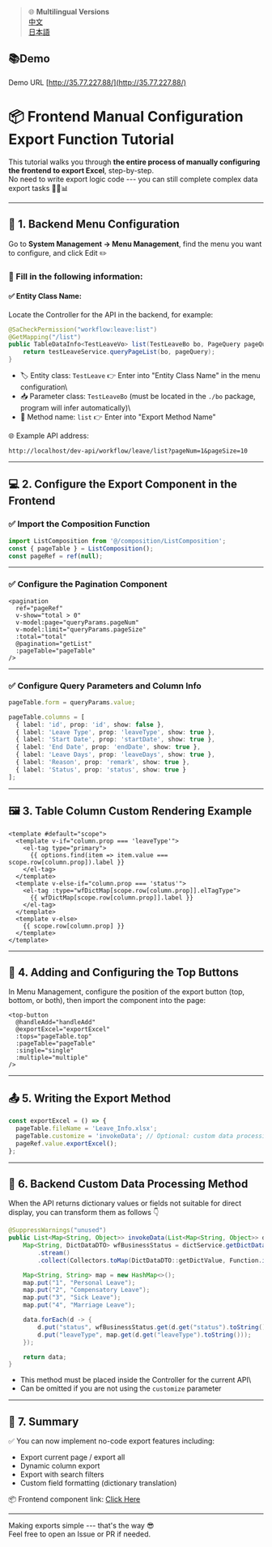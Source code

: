 > 🌐 **Multilingual Versions**  
>  [中文](../README.md)  
>  [日本語](export_tutorial_jp.md)
## 📚Demo
Demo URL [http://35.77.227.88/](http://35.77.227.88/)
# 📦 Frontend Manual Configuration Export Function Tutorial

This tutorial walks you through **the entire process of manually
configuring the frontend to export Excel**, step-by-step.\
No need to write export logic code --- you can still complete complex
data export tasks 🧙‍♂️📊

------------------------------------------------------------------------

## 🔧 1. Backend Menu Configuration

Go to **System Management → Menu Management**, find the menu you want to
configure, and click Edit ✏️

### 📌 Fill in the following information:

#### ✅ Entity Class Name:

Locate the Controller for the API in the backend, for example:

``` java
@SaCheckPermission("workflow:leave:list")
@GetMapping("/list")
public TableDataInfo<TestLeaveVo> list(TestLeaveBo bo, PageQuery pageQuery) {
    return testLeaveService.queryPageList(bo, pageQuery);
}
```

-   🏷️ Entity class: `TestLeave` 👉 Enter into "Entity Class Name" in
    the menu configuration\
-   📥 Parameter class: `TestLeaveBo` (must be located in the `./bo`
    package, program will infer automatically)\
-   🔁 Method name: `list` 👉 Enter into "Export Method Name"

🌐 Example API address:

    http://localhost/dev-api/workflow/leave/list?pageNum=1&pageSize=10

------------------------------------------------------------------------

## 💻 2. Configure the Export Component in the Frontend

### ✅ Import the Composition Function

``` ts
import ListComposition from '@/composition/ListComposition';
const { pageTable } = ListComposition();
const pageRef = ref(null);
```

------------------------------------------------------------------------

### ✅ Configure the Pagination Component

``` vue
<pagination
  ref="pageRef"
  v-show="total > 0"
  v-model:page="queryParams.pageNum"
  v-model:limit="queryParams.pageSize"
  :total="total"
  @pagination="getList"
  :pageTable="pageTable"
/>
```

------------------------------------------------------------------------

### ✅ Configure Query Parameters and Column Info

``` ts
pageTable.form = queryParams.value;

pageTable.columns = [
  { label: 'id', prop: 'id', show: false },
  { label: 'Leave Type', prop: 'leaveType', show: true },
  { label: 'Start Date', prop: 'startDate', show: true },
  { label: 'End Date', prop: 'endDate', show: true },
  { label: 'Leave Days', prop: 'leaveDays', show: true },
  { label: 'Reason', prop: 'remark', show: true },
  { label: 'Status', prop: 'status', show: true }
];
```

------------------------------------------------------------------------

## 🖼️ 3. Table Column Custom Rendering Example

``` vue
<template #default="scope">
  <template v-if="column.prop === 'leaveType'">
    <el-tag type="primary">
      {{ options.find(item => item.value === scope.row[column.prop]).label }}
    </el-tag>
  </template>
  <template v-else-if="column.prop === 'status'">
    <el-tag :type="wfDictMap[scope.row[column.prop]].elTagType">
      {{ wfDictMap[scope.row[column.prop]].label }}
    </el-tag>
  </template>
  <template v-else>
    {{ scope.row[column.prop] }}
  </template>
</template>
```

------------------------------------------------------------------------

## 🔘 4. Adding and Configuring the Top Buttons

In Menu Management, configure the position of the export button (top,
bottom, or both), then import the component into the page:

``` vue
<top-button
  @handleAdd="handleAdd"
  @exportExcel="exportExcel"
  :tops="pageTable.top"
  :pageTable="pageTable"
  :single="single"
  :multiple="multiple"
/>
```

------------------------------------------------------------------------

## 📤 5. Writing the Export Method

``` ts
const exportExcel = () => {
  pageTable.fileName = 'Leave_Info.xlsx';
  pageTable.customize = 'invokeData'; // Optional: custom data processing method
  pageRef.value.exportExcel();
};
```

------------------------------------------------------------------------

## 🧠 6. Backend Custom Data Processing Method

When the API returns dictionary values or fields not suitable for direct
display, you can transform them as follows 👇

``` java
@SuppressWarnings("unused")
public List<Map<String, Object>> invokeData(List<Map<String, Object>> data) {
    Map<String, DictDataDTO> wfBusinessStatus = dictService.getDictData("wf_business_status")
        .stream()
        .collect(Collectors.toMap(DictDataDTO::getDictValue, Function.identity()));

    Map<String, String> map = new HashMap<>();
    map.put("1", "Personal Leave");
    map.put("2", "Compensatory Leave");
    map.put("3", "Sick Leave");
    map.put("4", "Marriage Leave");

    data.forEach(d -> {
        d.put("status", wfBusinessStatus.get(d.get("status").toString()).getDictLabel());
        d.put("leaveType", map.get(d.get("leaveType").toString()));
    });

    return data;
}
```

-   This method must be placed inside the Controller for the current
    API\
-   Can be omitted if you are not using the `customize` parameter

------------------------------------------------------------------------

## 📌 7. Summary

✅ You can now implement no-code export features including:

-   Export current page / export all
-   Dynamic column export
-   Export with search filters
-   Custom field formatting (dictionary translation)

📦 Frontend component link: [Click
Here](https://github.com/MG-amazing/plus-ui-excel)

------------------------------------------------------------------------

Making exports simple --- that's the way 😎\
Feel free to open an Issue or PR if needed.

